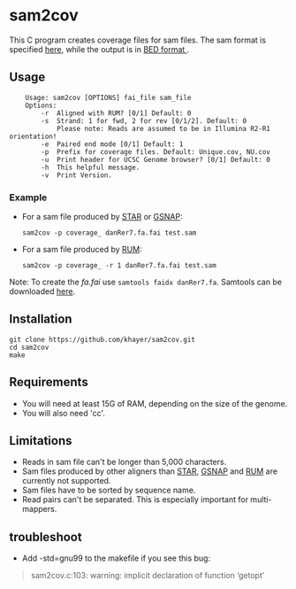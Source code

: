 # sam2cov

This C program creates coverage files for sam files. The sam format is specified [here](http://samtools.sourceforge.net/SAMv1.pdf), while the output is in [BED format ](http://genome.ucsc.edu/FAQ/FAQformat.html#format1).

## Usage

        Usage: sam2cov [OPTIONS] fai_file sam_file
        Options:
            -r  Aligned with RUM? [0/1] Default: 0
            -s  Strand: 1 for fwd, 2 for rev [0/1/2]. Default: 0
                Please note: Reads are assumed to be in Illumina R2-R1 orientation!
            -e  Paired end mode [0/1] Default: 1
            -p  Prefix for coverage files. Default: Unique.cov, NU.cov
            -u  Print header for UCSC Genome browser? [0/1] Default: 0
            -h  This helpful message.
            -v  Print Version.

### Example

* For a sam file produced by [STAR](https://code.google.com/p/rna-star/) or [GSNAP](http://research-pub.gene.com/gmap/):

    `sam2cov -p coverage_ danRer7.fa.fai test.sam`

* For a sam file produced by [RUM](http://cbil.upenn.edu/RUM/):

    `sam2cov -p coverage_ -r 1 danRer7.fa.fai test.sam`

Note: To create the *fa.fai* use `samtools faidx danRer7.fa`. Samtools can be downloaded [here](http://samtools.sourceforge.net/).

## Installation

    git clone https://github.com/khayer/sam2cov.git
    cd sam2cov
    make

## Requirements

* You will need at least 15G of RAM, depending on the size of the genome.
* You will also need 'cc'.

## Limitations

* Reads in sam file can't be longer than 5,000 characters.
* Sam files produced by other aligners than [STAR](https://code.google.com/p/rna-star/), [GSNAP](http://research-pub.gene.com/gmap/) and [RUM](http://cbil.upenn.edu/RUM/) are currently not supported.
* Sam files have to be sorted by sequence name.
* Read pairs can't be separated. This is especially important for multi-mappers.

## troubleshoot

* Add -std=gnu99 to the makefile if you see this bug:

> sam2cov.c:103: warning: implicit declaration of function ‘getopt’